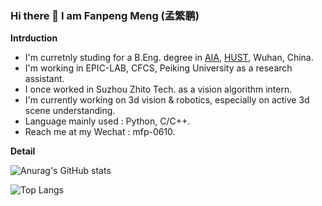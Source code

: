 ### Hi there 👋 I am Fanpeng Meng (孟繁鹏)

**Intrduction**

<!-- - I'm currently working. -->
- I'm curretnly studing for a B.Eng. degree in [AIA](http://english.aia.hust.edu.cn/), [HUST](http://english.hust.edu.cn/), Wuhan, China.  
- I'm working in EPIC-LAB, CFCS, Peiking University as a research assistant.
- I once worked in Suzhou Zhito Tech. as a vision algorithm intern.
- I'm currently working on 3d vision & robotics, especially on active 3d scene understanding. 
- Language mainly used : Python, C/C++.
- Reach me at my Wechat : mfp-0610.
<!-- - I'm currently learning HPC & distributed system. -->
<!-- - 👯 I’m looking to collaborate on ...
- 🤔 I’m looking for help with ...
- 💬 Ask me about ... -->
<!-- - 😄 Pronouns: ...
- ⚡ Fun fact: ... -->

**Detail**

![Anurag's GitHub stats](https://github-readme-stats.vercel.app/api?username=mfp0610)

![Top Langs](https://github-readme-stats.vercel.app/api/top-langs/?username=mfp0610)

<!-- &hide=javascript,html -->
